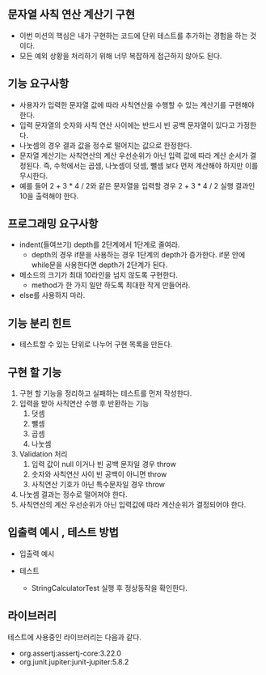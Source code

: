## 문자열 사칙 연산 계산기 구현
- 이번 미션의 핵심은 내가 구현하는 코드에 단위 테스트를 추가하는 경험을 하는 것이다.
- 모든 예외 상황을 처리하기 위해 너무 복잡하게 접근하지 않아도 된다.

## 기능 요구사항
- 사용자가 입력한 문자열 값에 따라 사칙연산을 수행할 수 있는 계산기를 구현해야 한다.
- 입력 문자열의 숫자와 사칙 연산 사이에는 반드시 빈 공백 문자열이 있다고 가정한다.
- 나눗셈의 경우 결과 값을 정수로 떨어지는 값으로 한정한다.
- 문자열 계산기는 사칙연산의 계산 우선순위가 아닌 입력 값에 따라 계산 순서가 결정된다. 즉, 수학에서는 곱셈, 나눗셈이 덧셈, 뺄셈 보다 먼저 계산해야 하지만 이를 무시한다.
- 예를 들어 2 + 3 * 4 / 2와 같은 문자열을 입력할 경우 2 + 3 * 4 / 2 실행 결과인 10을 출력해야 한다.

## 프로그래밍 요구사항
- indent(들여쓰기) depth를 2단계에서 1단계로 줄여라.
  - depth의 경우 if문을 사용하는 경우 1단계의 depth가 증가한다. if문 안에 while문을 사용한다면 depth가 2단계가 된다.
- 메소드의 크기가 최대 10라인을 넘지 않도록 구현한다.
  - method가 한 가지 일만 하도록 최대한 작게 만들어라.
- else를 사용하지 마라.

## 기능 분리 힌트
- 테스트할 수 있는 단위로 나누어 구현 목록을 만든다.

## 구현 할 기능
1. 구현 할 기능을 정리하고 실패하는 테스트를 먼저 작성한다.
2. 입력을 받아 사칙연산 수행 후 반환하는 기능
   1. 덧셈
   2. 뺄셈
   3. 곱셈
   4. 나눗셈
3. Validation 처리 
   1. 입력 값이 null 이거나 빈 공백 문자일 경우 throw
   2. 숫자와 사칙연산 사이 빈 공백이 아니면 throw
   3. 사칙연산 기호가 아닌 특수문자일 경우 throw
4. 나눗셈 결과는 정수로 떨어져야 한다.
5. 사칙연산의 계산 우선순위가 아닌 입력값에 따라 계산순위가 결정되어야 한다.

## 입출력 예시 , 테스트 방법
- 입출력 예시
  
- 테스트
    - StringCalculatorTest 실행 후 정상동작을 확인한다.
## 라이브러리

테스트에 사용중인 라이브러리는 다음과 같다.

- org.assertj:assertj-core:3.22.0
- org.junit.jupiter:junit-jupiter:5.8.2